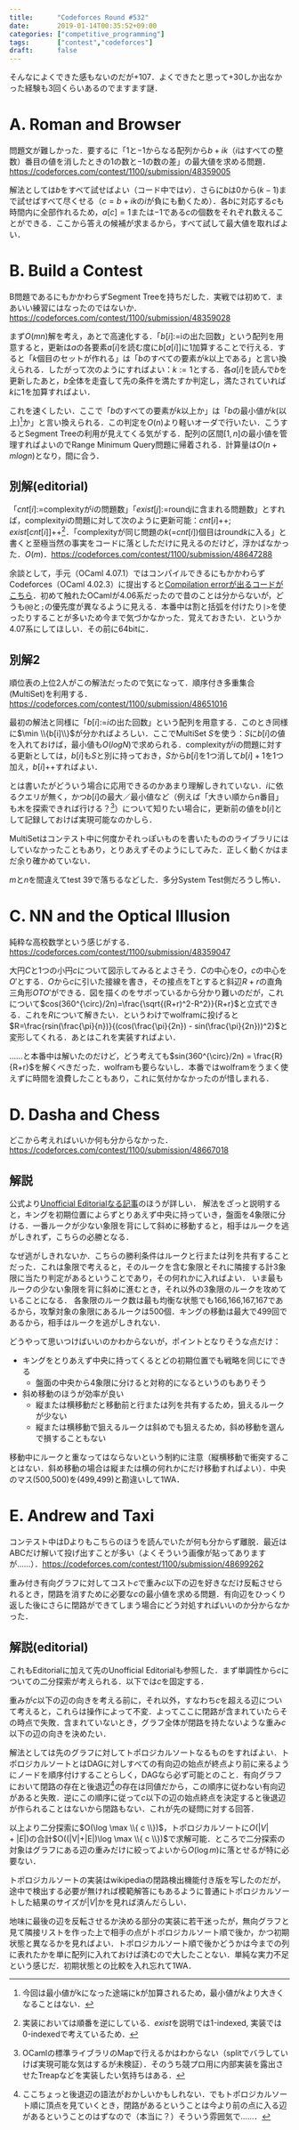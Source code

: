 ```yaml
---
title:      "Codeforces Round #532"
date:       2019-01-14T00:35:52+09:00
categories: ["competitive_programming"]
tags:       ["contest","codeforces"]
draft:      false
---
```


そんなによくできた感もないのだが+107．よくできたと思って+30しか出なかった経験も3回くらいあるのでますます謎．

<!--more-->

# A. Roman and Browser

問題文が難しかった．要するに「$1$と$-1$からなる配列から$b+ik$（$i$はすべての整数）番目の値を消したときの$1$の数と$-1$の数の差」の最大値を求める問題．https://codeforces.com/contest/1100/submission/48359005

解法としては$b$をすべて試せばよい（コード中では$v$）．さらに$b$は$0$から$(k-1)$まで試せばすべて尽くせる（$c=b+ik$の$i$が負にも動くため）．各$b$に対応する$c$も時間内に全部作れるため，$a[c]=1$または$-1$である$c$の個数をそれぞれ数えることができる．ここから答えの候補が求まるから，すべて試して最大値を取ればよい．

<!-- 実装では最初に全体の1および-1の数を数えてから$a[c]$の値に応じてこれを減じている． -->

# B. Build a Contest

B問題であるにもかかわらずSegment Treeを持ちだした．実戦では初めて．まあいい練習にはなったのではないか．https://codeforces.com/contest/1100/submission/48359028

まず$O(mn)$解を考え，あとで高速化する．「$b[i]$:=iの出た回数」という配列を用意すると，更新は$a$の各要素$a[i]$を読む度に$b[a[i]]$に$1$加算することで行える．すると「$k$個目のセットが作れる」は「$b$のすべての要素が$k$以上である」と言い換えられる．したがって次のようにすればよい：$k:=1$とする．各$a[i]$を読んで$b$を更新したあと，$b$全体を走査して先の条件を満たすか判定し，満たされていれば$k$に1を加算すればよい．

これを速くしたい．ここで「$b$のすべての要素が$k$以上か」は「$b$の最小値が$k$(以上)[^1]か」と言い換えられる．この判定を$O(n)$より軽いオーダで行いたい．こうするとSegment Treeの利用が見えてくる気がする．配列の区間$[1,n]$の最小値を管理すればよいのでRange Minimum Query問題に帰着される．計算量は$O(n+mlogn)$となり，間に合う．

[^1]: 今回は最小値がkになった途端にkが加算されるため，最小値が$k$より大きくなることはない．

## 別解(editorial)

「$cnt[i]:=$complexityが$i$の問題数」「$exist[j]:=$round$j$に含まれる問題数」とすれば，complexity$i$の問題に対して次のように更新可能：$cnt[i]$++; $exist[cnt[i]]$++[^bb]．「complexityが同じ問題の$k$(=$cnt[i]$)個目はround$k$に入る」と書くと至極当然の事実をコードに落としただけに見えるのだけど，浮かばなかった．$O(m)$．https://codeforces.com/contest/1100/submission/48647288

余談として，手元（OCaml 4.07.1）ではコンパイルできるにもかかわらずCodeforces（OCaml 4.02.3）に提出すると[Compilation errorが出るコードがこちら](https://codeforces.com/contest/1100/submission/48647148)．初めて触れたOCamlが4.06系だったので昔のことは分からないが，どうも`@@`と`;`の優先度が異なるように見える．本番中は割と括弧を付けたり`|>`を使ったりすることが多いため今まで気づかなかった．覚えておきたい．というか4.07系にしてほしい．その前に64bitに．

[^bb]: 実装においては順番を逆にしている．$exist$を説明では1-indexed, 実装では0-indexedで考えているため．

## 別解2

順位表の上位2人がこの解法だったので気になって．順序付き多重集合(MultiSet)を利用する．https://codeforces.com/contest/1100/submission/48651016

最初の解法と同様に「$b[i]$:=$i$の出た回数」という配列を用意する．このとき同様に$\min \\{b[i]\\}$が分かればよろしい．ここでMultiSet $S$を使う：$S$に$b[i]$の値を入れておけば，最小値も$O(logN)$で求められる．complexityが$i$の問題に対する更新としては，$b[i]$も$S$と別に持っておき，$S$から$b[i]$を1つ消して$b[i]+1$を1つ加え，$b[i]$++すればよい．

とは書いたがどういう場合に応用できるのかあまり理解しきれていない．$i$に依るクエリが無く，かつ$b[i]$の最大／最小値など（例えば「大きい順からn番目」も木を探索できれば行ける？[^int]）について知りたい場合に，更新前の値を$b[i]$として記録しておけば実現可能なのかしら．

MultiSetはコンテスト中に何度かそれっぽいものを書いたもののライブラリにはしていなかったこともあり，とりあえずそのようにしてみた．正しく動くかはまだ余り確かめていない．

$m$と$n$を間違えてtest 39で落ちるなどした．多分System Test側だろうし怖い．

[^int]: OCamlの標準ライブラリのMapで行えるかはわからない（splitでバラしていけば実現可能な気はするが未検証）．そのうち競プロ用に内部実装を露出させたTreapなどを実装したい気持ちはある．

# C. NN and the Optical Illusion

純粋な高校数学という感じがする．https://codeforces.com/contest/1100/submission/48359047

大円$C$と1つの小円$c$について図示してみるとよさそう．$C$の中心を$O$，$c$の中心を$O'$とする．$O$から$c$に引いた接線を書き，その接点をTとすると斜辺$R+r$の直角三角形$OTO'$ができる．図を描くのをサボっているから分かり難いのだが，これについて$cos(360^{\circ}/2n)=\frac{\sqrt{(R+r)^2-R^2}}{R+r}$と立式できる．これを$R$について解きたい．というわけでwolframに投げると$R=\frac{rsin(\frac{\pi}{n})}{(cos(\frac{\pi}{2n}) - sin(\frac{\pi}{2n}))^2}$と変形してくれる．あとはこれを実装すればよい．

……と本番中は解いたのだけど，どう考えても$sin(360^{\circ}/2n) = \frac{R}{R+r}$を解くべきだった．wolframも要らないし．本番ではwolframをうまく使えずに時間を浪費したこともあり，これに気付かなかったのが惜しまれる．

# D. Dasha and Chess

どこから考えればいいか何も分からなかった．https://codeforces.com/contest/1100/submission/48667018

## 解説

公式より[Unofficial Editorialなる記事](https://codeforces.com/blog/entry/64543)のほうが詳しい．
解法をざっと説明すると，キングを初期位置によらずとりあえず中央に持っていき，盤面を4象限に分ける．一番ルークが少ない象限を背にして斜めに移動すると，相手はルークを逃がしきれず，こちらの必勝となる．

なぜ逃がしきれないか．こちらの勝利条件はルークと行または列を共有することだった．これは象限で考えると，そのルークを含む象限とそれに隣接する計3象限に当たり判定があるということであり，その何れかに入ればよい．
いま最もルークの少ない象限を背に斜めに進むとき，それ以外の3象限のルークを攻めていることになる．
各象限のルーク数は最も均衡な状態でも166,166,167,167であるから，攻撃対象の象限にあるルークは500個．キングの移動は最大で499回であるから，相手はルークを逃がしきれない．

どうやって思いつけばいいのかわからないが，ポイントとなりそうな点だけ：

* キングをとりあえず中央に持ってくるとどの初期位置でも戦略を同じにできる
	* 盤面の中央から4象限に分けると対称的になるというのもありそう
* 斜め移動のほうが効率が良い
	* 縦または横移動だと移動前と行または列を共有するため，狙えるルークが少ない
	* 縦または横移動で狙えるルークは斜めでも狙えるため，斜め移動を選んで損することもない

移動中にルークと重なってはならないという制約に注意（縦横移動で衝突することはない．斜め移動の場合は縦または横の何れかにだけ移動すればよい）．中央のマス(500,500)を(499,499)と勘違いして1WA．

# E. Andrew and Taxi

コンテスト中はDよりもこちらのほうを読んでいたが何も分からず離脱．最近はABCだけ解いて投げ出すことが多い（よくそういう画像が貼ってありますが……）．https://codeforces.com/contest/1100/submission/48699262

重み付き有向グラフに対してコスト$c$で重み$c$以下の辺を好きなだけ反転させられるとき，閉路を消すために必要な$c$の最小値を求める問題．有向辺をひっくり返した後にさらに閉路ができてしまう場合にどう対処すればいいのか分からなかった．

## 解説(editorial)

これもEditorialに加えて先のUnofficial Editorialも参照した．まず単調性から$c$についての二分探索が考えられる．以下では$c$を固定する．

重みが$c$以下の辺の向きを考える前に，それ以外，すなわち$c$を超える辺について考えると，これらは操作によって不変．よってここに閉路が含まれていたらその時点で失敗．含まれていないとき，グラフ全体が閉路を持たないような重み$c$以下の辺の向きを決めたい．

解法としては先のグラフに対してトポロジカルソートなるものをすればよい．トポロジカルソートとはDAGに対しすべての有向辺の始点が終点より前に来るようにノードを順序付けすることらしく，DAGなら必ず可能とのこと．有向グラフにおいて閉路の存在と後退辺[^e1]の存在は同値だから，この順序に従わない有向辺があると失敗．逆にこの順序に従って$c$以下の辺の始点終点を決定すると後退辺が作られることはないから閉路もない．これが先の疑問に対する回答．

以上より二分探索に$O(\log \max \\{ c \\})$，トポロジカルソートに$O(|V|+|E|)$の合計$O((|V|+|E|)\log \max \\{ c \\})$で求解可能．ところで二分探索の対象はグラフにある辺の重みだけに絞ってよいから$O(\log m)$に落とせるが特に必要ない．

トポロジカルソートの実装はwikipediaの閉路検出機能付き版を写したのだが，途中で検出する必要が無ければ模範解答にもあるように普通にトポロジカルソートした結果のサイズが$|V|$かを見れば済んだらしい．

地味に最後の辺を反転させるか決める部分の実装に若干迷ったが，無向グラフと見て隣接リストを作った上で相手の点がトポロジカルソート順で後か，かつ初期状態と異なるかを見ればよい．トポロジカルソート順で後かどうかは今までの列に表れたかを単に配列に入れておけば済むので大したことない．単純な実力不足という感じだ．初期状態との比較を入れ忘れて1WA．

[^e1]:
	ここちょっと後退辺の語法がおかしいかもしれない．でもトポロジカルソート順に頂点を見ていくとき，閉路があるということは今より前の点に入る辺があるということのはずなので（本当に？）そういう雰囲気で……．









